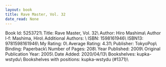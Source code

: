 ```yaml
---
layout: book
title: Rave Master, Vol. 32
date_read: None
---
```


Book Id: 5253721\ 
Title: Rave Master, Vol. 32\ 
Author: Hiro Mashima\ 
Author l-f: Mashima, Hiro\ 
Additional Authors: \ 
ISBN: 1598161946\ 
ISBN13: 9781598161946\ 
My Rating: 0\ 
Average Rating: 4.31\ 
Publisher: TokyoPop\ 
Binding: Paperback\ 
Number of Pages: 208\ 
Year Published: 2009\ 
Original Publication Year: 2005\ 
Date Added: 2020/04/13\ 
Bookshelves: kupka-wstydu\ 
Bookshelves with positions: kupka-wstydu (#1371)\ 

